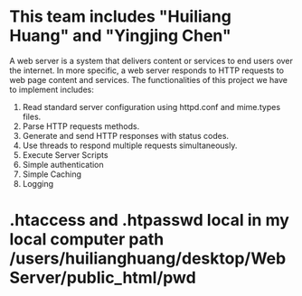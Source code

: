 # This team includes "Huiliang Huang" and "Yingjing Chen" 
   A web server is a system that delivers content or services to end users over the internet. In more specific, a web server responds to    HTTP requests to web page content and services. The functionalities of this project we have to implement includes:

 1. Read standard server configuration using httpd.conf and mime.types files.
 2. Parse HTTP requests methods.
 3. Generate and send HTTP responses with status codes.
 4. Use threads to respond multiple requests simultaneously.
 5. Execute Server Scripts
 6. Simple authentication
 7. Simple Caching
 8. Logging


# .htaccess and .htpasswd local in my local computer path  /users/huilianghuang/desktop/WebServer/public_html/pwd
# 
